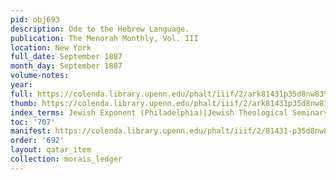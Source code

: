```yaml
---
pid: obj693
description: Ode to the Hebrew Language.
publication: The Menorah Monthly, Vol. III
location: New York
full_date: September 1887
month_day: September 1887
volume-notes:
year:
full: https://colenda.library.upenn.edu/phalt/iiif/2/ark81431p35d8nw83%2FSHA256E-s6507256--e425d60656f3cf1458ee9bf5dc460306eb48914535eacbdf6607f789d042b47e.jpeg/full/3500,/0/default.jpg
thumb: https://colenda.library.upenn.edu/phalt/iiif/2/ark81431p35d8nw83%2FSHA256E-s6507256--e425d60656f3cf1458ee9bf5dc460306eb48914535eacbdf6607f789d042b47e.jpeg/full/!200,200/0/default.jpg
index_terms: Jewish Exponent (Philadelphia)|Jewish Theological Seminary
toc: '707'
manifest: https://colenda.library.upenn.edu/phalt/iiif/2/81431-p35d8nw83/manifest
order: '692'
layout: qatar_item
collection: morais_ledger
---
```

